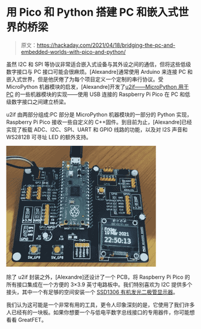 # 用 Pico 和 Python 搭建 PC 和嵌入式世界的桥梁

> 原文：<https://hackaday.com/2021/04/18/bridging-the-pc-and-embedded-worlds-with-pico-and-python/>

虽然 I2C 和 SPI 等协议非常适合嵌入式设备与其外设之间的通信，但将这些低级数字接口与 PC 接口可能会很麻烦。[Alexandre]通常使用 Arduino 来连接 PC 和嵌入式世界，但是他厌倦了为每个项目定义一个定制的串行协议。受 MicroPython 机器模块的启发，[Alexandre]开发了[u2if——MicroPython 用于 PC](https://github.com/execuc/u2if) 的一些机器模块的实现——使用 USB 连接的 Raspberry Pi Pico 在 PC 和低级数字接口之间建立桥梁。

u2if 由两部分组成:PC 部分是 MicroPython 机器模块的一部分的 Python 实现，Raspberry Pi Pico 接收一些自定义的 C++固件。到目前为止，[Alexandre]已经实现了板载 ADC、I2C、SPI、UART 和 GPIO 线路的功能，以及对 I2S 声音和 WS2812B 可寻址 LED 的额外支持。

![Development board for Raspberry Pi Pico.](img/0ef269b9c2e5d3b7a6b4d4c1a207edff.png)

除了 u2if 封装之外，[Alexandre]还设计了一个 PCB，将 Raspberry Pi Pico 的所有接口集成在一个方便的 3×3.9 英寸电路板中。我们特别喜欢为 I2C 提供多个接头，其中一个有足够的空间安装一个 [SSD1306 有机发光二极管显示器](https://hackaday.com/2015/04/03/high-speed-ssd1306-library/)。

我们认为这可能是一个非常有用的工具，更令人印象深刻的是，它使用了我们许多人已经有的一块板。如果你想要一个与低电平数字总线接口的专用器件，你可能想看看 GreatFET。